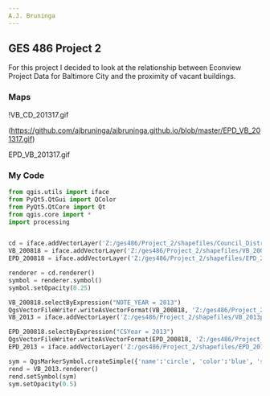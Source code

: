 ```yaml
---
A.J. Bruninga
---
```

GES 486 Project 2
---

For this project I decided to look at the relationship between Econview Project
Data for Baltimore City and the proximity of vacant buildings.

### Maps

!VB_CD_201317.gif

(https://github.com/ajbruninga/ajbruninga.github.io/blob/master/EPD_VB_201317.gif)

EPD_VB_201317.gif


### My Code
```python
from qgis.utils import iface
from PyQt5.QtGui import QColor
from PyQt5.QtCore import Qt
from qgis.core import *
import processing


cd = iface.addVectorLayer('Z:/ges486/Project_2/shapefiles/Council_District.shp', 'Council_District', 'ogr')
VB_200818 = iface.addVectorLayer('Z:/ges486/Project_2/shapefiles/VB_200818.shp', 'VB_200818', 'ogr')
EPD_200818 = iface.addVectorLayer('Z:/ges486/Project_2/shapefiles/EPD_200818.shp', 'EPD_200818', 'ogr')

renderer = cd.renderer()
symbol = renderer.symbol()
symbol.setOpacity(0.25)

VB_200818.selectByExpression("NOTE_YEAR = 2013")
QgsVectorFileWriter.writeAsVectorFormat(VB_200818, 'Z:/ges486/Project_2/shapefiles/VB_2013p.shp', 'utf-8', VB_200818.crs(), 'ESRI Shapefile', True)
VB_2013 = iface.addVectorLayer('Z:/ges486/Project_2/shapefiles/VB_2013p.shp', 'VB_2013p', 'ogr')

EPD_200818.selectByExpression("CSYear = 2013")
QgsVectorFileWriter.writeAsVectorFormat(EPD_200818, 'Z:/ges486/Project_2/shapefiles/EPD_2013p.shp', 'utf-8', EPD_200818.crs(), 'ESRI Shapefile', True)
EPD_2013 = iface.addVectorLayer('Z:/ges486/Project_2/shapefiles/EPD_2013p.shp', 'EPD_2013p', 'ogr')

sym = QgsMarkerSymbol.createSimple({'name':'circle', 'color':'blue', 'size':'1'})
rend = VB_2013.renderer()
rend.setSymbol(sym)
sym.setOpacity(0.5)
```
